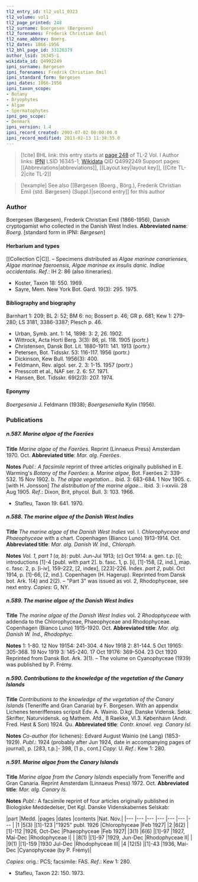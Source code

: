 ```yaml
---
tl2_entry_id: tl2_vol1_0323
tl2_volume: vol1
tl2_page_printed: 248
tl2_surname: Boergesen (Børgesen)
tl2_forenames: Frederik Christian Emil
tl2_name_abbrev: Boerg.
tl2_dates: 1866-1956
tl2_bhl_page_id: 33120379
author_lsid: 16345-1
wikidata_id: Q4992249
ipni_surname: Børgesen
ipni_forenames: Fredrik Christian Emil
ipni_standard_form: Børgesen
ipni_dates: 1866-1956
ipni_taxon_scope: 
- Botany
- Bryophytes
- Algae
- Spermatophytes
ipni_geo_scope: 
- Denmark
ipni_version: 1.4
ipni_record_created: 2003-07-02 00:00:00.0
ipni_record_modified: 2013-02-13 11:38:55.0
---
```


> [!cite] BHL link: this entry starts at [page 248](https://www.biodiversitylibrary.org/page/33120379) of TL-2 Vol. I
> Author links: [IPNI](https://www.ipni.org/a/16345-1) LSID 16345-1, [Wikidata](https://www.wikidata.org/wiki/Q4992249) QID Q4992249
> Support pages: [[Abbreviations|abbreviations]], [[Layout key|layout key]], [[Cite TL-2|cite TL-2]]

> [!example] See also [[Børgesen (Boerg., Börg.), Frederik Christian Emil {std. Børgesen} (Suppl.)|second entry]] for this author

### Author

Boergesen (Børgesen), Frederik Christian Emil (1866-1956), Danish cryptogamist who collected in the Danish West Indies. 
**Abbreviated name**: *Boerg.* \[standard form in IPNI: *Børgesen*\]

#### Herbarium and types

[[Collection C|C]]. – Specimens distributed as *Algae marinae canarienses, Algae marinae faeroensis, Algae marinae ex insulis danic. Indiae occidentalis.*
*Ref*.: IH 2: 86 (also itineraries).
- Koster, Taxon 18: 550. 1969.
- Sayre, Mem. New York Bot. Gard. 19(3): 295. 1975.

#### Bibliography and biography

Barnhart 1: 209; BL 2: 52; BM 6: no; Bossert p. 46; GR p. 681; Kew 1: 279-280; LS 3181, 3386-3387; Plesch p. 46.
- Urban, Symb. ant. 1: 14, 1898: 3: 2, 26. 1902.
- Wittrock, Acta Horti Berg. 3(3): 86, pl. 118. 1905 (portr.)
- Christensen, Dansk Bot. Lit. 1880-1911: 141. 1913 (portr.)
- Petersen, Bot. Tidsskr. 53: 116-117. 1956 (portr.)
- Dickinson, Kew Bull. 1956(3): 400.
- Feldmann, Rev. algol. ser. 2. 3: 1-15. 1957 (portr.)
- Presscott et al., NAF ser. 2. 6: 57. 1971.
- Hansen, Bot. Tidsskr. 69(2/3): 207. 1974.

#### Eponymy

*Boergesenia* J. Feldmann (1938); *Boergeseniella* Kylin (1956).

### Publications

##### n.587. Marine algae of the Faeröes

**Title**
*Marine algae of the Faeröes*. Reprint (Linnaeus Press) Amsterdam 1970. Oct.
**Abbreviated title**: *Mar. alg. Faeröes*.

**Notes**
*Publ*.: *A facsimile* reprint of three articles originally published in E. Warming's *Botany of the Faeröes*:
a. *Marine algae*, Bot. Faeröes 2: 339-532. 15 Nov 1902.
b. *The algae vegetation...* ibid. 3: 683-684. 1 Nov 1905.
c. \[with H. Jonsson\] *The distribution of the marine algae*... ibid. 3: i-xxviii. 28 Aug 1905.
*Ref*.: Dixon, Brit, phycol. Bull. 3: 103. 1966.
- Stafleu, Taxon 19: 641. 1970.

##### n.588. The marine algae of the Danish West Indies

**Title**
*The marine algae of the Danish West Indies* vol. I. *Chlorophyceae and Phaeophyceae* with a chart. Copenhagen (Bianco Luno) 1913-1914. Oct.
**Abbreviated title**: *Mar. alg. Danish W. Ind., Chloroph.*

**Notes**
*Vol. 1, part 1* (*a, b*): publ. Jun-Jul 1913; (*c*) Oct 1914: a. gen. t.p. \[i\]; introductions \[1\]-4 \[publ. with part 2\].
b. fasc. 1, p. \[i\], \[1\]-158, \[2, ind.\], map.
c. fasc. 2, p. \[i-iv\], 159-222, \[2, index\], \[223\]-226. Index.
*part 2*, publ. Oct 1914, p. \[1\]-66, \[2, ind.\]. Copenhagen (H. Hagerup). Reprinted from Dansk bot. Ark. 1(4) and 2(2). – "Part 3" was issued as vol. 2, Rhodophyceae, see next entry. *Copies*: G, NY.

##### n.589. The marine algae of the Danish West Indies

**Title**
*The marine algae of the Danish West Indies* vol. 2 *Rhodophyceae* with addenda to the Chlorophyceae, Phaeophyceae and Rhodophyceae. Copenhagen (Bianco Luno) 1915-1920. Oct.
**Abbreviated title**: *Mar. alg. Danish W. Ind., Rhodophyc.*

**Notes**
1: 1-80. 12 Nov 19154: 241-304. 4 Nov 1918
2: 81-144. 5 Oct 19165: 305-368. 19 Nov 1919
3: 145-240. 17 Oct 19176: 369-504. 23 Oct 1920
Reprinted from Dansk Bot. Ark. 3(1). – The volume on Cyanophyceae (1939) was published by P. Frémy.

##### n.590. Contributions to the knowledge of the vegetation of the Canary Islands

**Title**
*Contributions to the knowledge of the vegetation of the Canary Islands* (Teneriffe and Gran Canaria) by F. Borgesen. With an appendix Lichenes teneriffenses scripsit Edv. A. Wainio. D.kgl. Danske Vidensk. Selsk. Skrifter, Naturvidensk. og Mathem. Afd., 8 Raekke, VI.3. København (Andr. Fred. Høst & Son) 1924. Qu.
**Abbreviated title**: *Contr. knowl. veg. Canary Isl.*

**Notes**
*Co-author* (for lichenes): Edvard August Wainio (né Lang) (1853-1929).
*Publ*.: 1924 (probably after Jun 1924, date in accompanying pages of journal), p. \[283, t.p.\]- 398, \[1 p., cont.\] *Copy*: U.
*Ref*.: Kew 1: 280.

##### n.591. Marine algae from the Canary Islands

**Title**
*Marine algae from the Canary Islands* especially from Teneriffe and Gran Canaria. Reprint Amsterdam (Linnaeus Press) 1972. Oct.
**Abbreviated title**: *Mar. alg. Canary Is.*

**Notes**
*Publ*.: A facsimile reprint of four articles originally published in Biologiske Meddedelser, Det Kgl. Danske Videnskabernes Selskab:

|part	|Medd.	|pages	|dates	|contents	|Nat. Nov.|
|---	|---	|---	|---	|---	|---	|---	|
|1	|5(3)	|\[1\]-123	|"1925" publ. 1926	|Chlorophyceae	|Feb 1927|
|2	|6(2)	|\[1\]-112	|1926, Oct-Dec	|Phaeophyceae	|Feb 1927|
|3(1)	|6(6)	|\[1\]-97	|1927, Mai-Dec	|Rhodophyceae I|
|	|8(1)	|\[1\]-97	|1929, Jun-Dec	|Rhodophyceae II|
|	|9(1)	|\[1\]-159	|1930 Jul-Dec	|Rhodophyceae III|
|4	|12(5)	|\[1\]-43	|1936, Mai-Dec	|Cyanophyceae (by P. Frémy)|

*Copies*: orig.: PCS; facsimile: FAS.
*Ref*.: Kew 1: 280.
- Stafleu, Taxon 22: 150. 1973.


